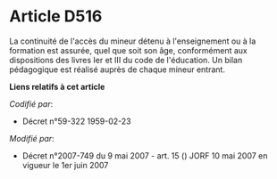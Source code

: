 # Article D516

La continuité de l'accès du mineur détenu à l'enseignement ou à la formation est assurée, quel que soit son âge, conformément
aux dispositions des livres Ier et III du code de l'éducation. Un bilan pédagogique est réalisé auprès de chaque mineur
entrant.

**Liens relatifs à cet article**

_Codifié par_:

  - Décret n°59-322 1959-02-23

_Modifié par_:

  - Décret n°2007-749 du 9 mai 2007 - art. 15 () JORF 10 mai 2007 en vigueur le 1er juin 2007
